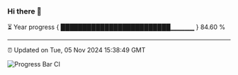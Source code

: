 ### Hi there 👋

⏳ Year progress { █████████████████████████▁▁▁▁▁ } 84.60 %

---

⏰ Updated on Tue, 05 Nov 2024 15:38:49 GMT

![Progress Bar CI](https://github.com/IshwaranRudhara/GIT-ACTION/workflows/Progress%20Bar%20CI/badge.svg)
